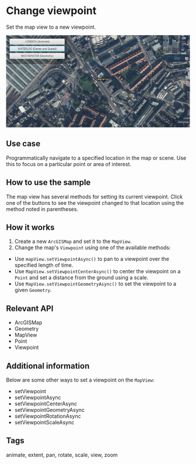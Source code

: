 # Change viewpoint

Set the map view to a new viewpoint.

![Image of change viewpoint](ChangeViewpoint.png)

## Use case

Programmatically navigate to a specified location in the map or scene. Use this to focus on a particular point or area of interest.

## How to use the sample

The map view has several methods for setting its current viewpoint. Click one of the buttons to see the viewpoint changed to that location using the method noted in parentheses.

## How it works

1. Create a new `ArcGISMap` and set it to the `MapView`.
2. Change the map's `Viewpoint` using one of the available methods:
  * Use `mapView.setViewpointAsync()` to pan to a viewpoint over the specified length of time.
  * Use `MapView.setViewpointCenterAsync()` to center the viewpoint on a `Point` and set a distance from the ground using a scale.
  * Use `MapView.setViewpointGeometryAsync()` to set the viewpoint to a given `Geometry`.

## Relevant API

* ArcGISMap
* Geometry
* MapView
* Point
* Viewpoint

## Additional information

Below are some other ways to set a viewpoint on the `MapView`:

* setViewpoint
* setViewpointAsync
* setViewpointCenterAsync
* setViewpointGeometryAsync
* setViewpointRotationAsync
* setViewpointScaleAsync

## Tags

animate, extent, pan, rotate, scale, view, zoom
